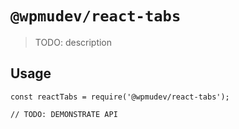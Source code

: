 # `@wpmudev/react-tabs`

> TODO: description

## Usage

```
const reactTabs = require('@wpmudev/react-tabs');

// TODO: DEMONSTRATE API
```
